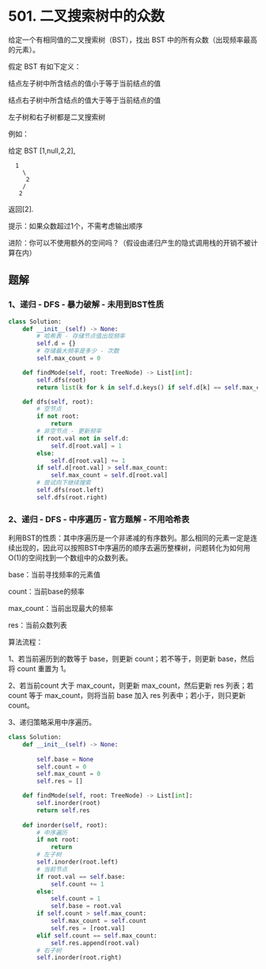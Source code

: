 # 501. 二叉搜索树中的众数

给定一个有相同值的二叉搜索树（BST），找出 BST 中的所有众数（出现频率最高的元素）。

假定 BST 有如下定义：

结点左子树中所含结点的值小于等于当前结点的值

结点右子树中所含结点的值大于等于当前结点的值

左子树和右子树都是二叉搜索树

例如：

给定 BST [1,null,2,2],

```
  1
    \
     2
    /
   2
```

返回[2].

提示：如果众数超过1个，不需考虑输出顺序

进阶：你可以不使用额外的空间吗？（假设由递归产生的隐式调用栈的开销不被计算在内）

## 题解

### 1、递归 - DFS - 暴力破解 - 未用到BST性质

```python
class Solution:
    def __init__(self) -> None:
        # 哈希表 - 存储节点值出现频率
        self.d = {}
        # 存储最大频率是多少 - 次数
        self.max_count = 0

    def findMode(self, root: TreeNode) -> List[int]:
        self.dfs(root)
        return list(k for k in self.d.keys() if self.d[k] == self.max_count)

    def dfs(self, root):
        # 空节点
        if not root:
            return
        # 非空节点 - 更新频率
        if root.val not in self.d:
            self.d[root.val] = 1
        else:
            self.d[root.val] += 1
        if self.d[root.val] > self.max_count:
            self.max_count = self.d[root.val]
        # 尝试向下继续搜索
        self.dfs(root.left)
        self.dfs(root.right)
```

### 2、递归 - DFS - 中序遍历 - 官方题解 - 不用哈希表

利用BST的性质：其中序遍历是一个非递减的有序数列。那么相同的元素一定是连续出现的，因此可以按照BST中序遍历的顺序去遍历整棵树，问题转化为如何用O(1)的空间找到一个数组中的众数列表。

base：当前寻找频率的元素值

count：当前base的频率

max_count：当前出现最大的频率

res：当前众数列表

算法流程：

1、若当前遍历到的数等于 base，则更新 count；若不等于，则更新 base，然后将 count 重置为 1。

2、若当前count 大于 max_count，则更新 max_count，然后更新 res 列表；若 count 等于 max_count，则将当前 base 加入 res 列表中；若小于，则只更新 count。

3、递归策略采用中序遍历。

```python
class Solution:
    def __init__(self) -> None:
     
        self.base = None
        self.count = 0
        self.max_count = 0
        self.res = []

    def findMode(self, root: TreeNode) -> List[int]:
        self.inorder(root)
        return self.res
    
    def inorder(self, root):
        # 中序遍历
        if not root:
            return
        # 左子树
        self.inorder(root.left)
        # 当前节点
        if root.val == self.base:
            self.count += 1
        else:
            self.count = 1
            self.base = root.val
        if self.count > self.max_count:
            self.max_count = self.count
            self.res = [root.val]
        elif self.count == self.max_count:
            self.res.append(root.val)
        # 右子树
        self.inorder(root.right)
```

